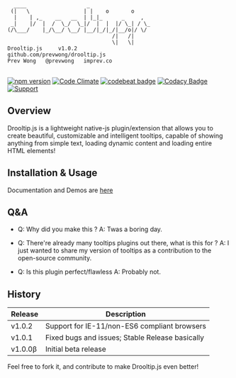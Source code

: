 <pre>
<code>
  ____                   _                   
 (|   \                 | |    o       o     
  |    | ,_    __   __  | |_|_      _     ,  
 _|    |/  |  /  \_/  \_|/  |  |  |/ \_| / \_
(/\___/    |_/\__/ \__/ |__/|_/|_/|__/o|/ \/ 
                                 /|   /|     
                                 \|   \|  
Drooltip.js 	v1.0.2
github.com/prevwong/drooltip.js
Prev Wong	@prevwong 	imprev.co
</code>
</pre>
[![npm version](https://badge.fury.io/js/drooltip.js.svg)](https://badge.fury.io/js/drooltip.js)
[![Code Climate](https://codeclimate.com/github/prevwong/drooltip.js/badges/gpa.svg)](https://codeclimate.com/github/prevwong/drooltip.js)
[![codebeat badge](https://codebeat.co/badges/feba30b2-1759-4472-b6af-997c9c46f952)](https://codebeat.co/a/prevwong/projects/github-com-prevwong-drooltip-js-master)
[![Codacy Badge](https://api.codacy.com/project/badge/Grade/db9b8d8043c84f1ca7cd9686daae5717)](https://www.codacy.com?utm_source=github.com&amp;utm_medium=referral&amp;utm_content=prevwong/drooltip.js&amp;utm_campaign=Badge_Grade)
[![Support](https://supporterhq.com/api/b/9okwcyts1gevgy53glt8ffpyc)](https://supporterhq.com/give/9okwcyts1gevgy53glt8ffpyc)
## Overview

Drooltip.js is a lightweight native-js plugin/extension that allows you to create beautiful, customizable and intelligent tooltips, capable of showing anything from simple text, loading dynamic content and loading entire HTML elements!

## Installation & Usage

Documentation and Demos are [here](https://prevwong.github.io/drooltip.js/)

## Q&A

* Q: Why did you make this ?
  A: Twas a boring day.

* Q: There're already many tooltips plugins out there, what is this for ?
  A: I just wanted to share my version of tooltips as a contribution to the open-source community.


* Q: Is this plugin perfect/flawless
  A: Probably not.

## History

Release | Description
------------ | -------------
v1.0.2 | Support for IE-11/non-ES6 compliant browsers
v1.0.1 | Fixed bugs and issues; Stable Release basically
v1.0.0&beta; | Initial beta release

Feel free to fork it, and contribute to make Drooltip.js even better!
